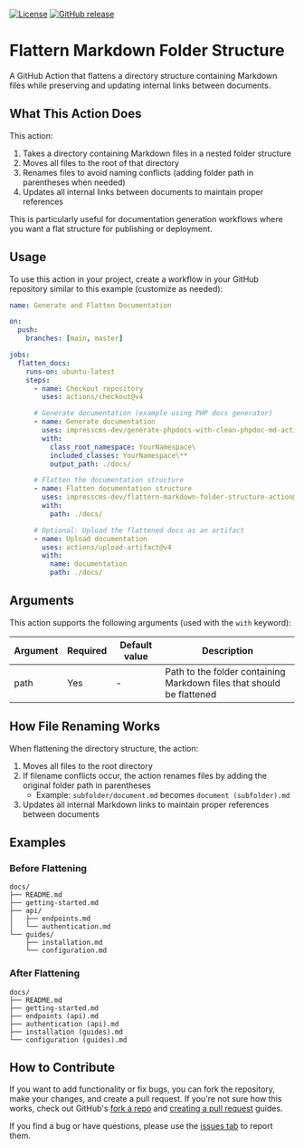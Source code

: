 [![License](https://img.shields.io/github/license/impresscms-dev/flattern-markdown-folder-structure-action.svg)](LICENSE)
[![GitHub release](https://img.shields.io/github/release/impresscms-dev/flattern-markdown-folder-structure-action.svg)](https://github.com/impresscms-dev/flattern-markdown-folder-structure-action/releases)

# Flattern Markdown Folder Structure

A GitHub Action that flattens a directory structure containing Markdown files while preserving and updating internal links between documents.

## What This Action Does

This action:

1. Takes a directory containing Markdown files in a nested folder structure
2. Moves all files to the root of that directory
3. Renames files to avoid naming conflicts (adding folder path in parentheses when needed)
4. Updates all internal links between documents to maintain proper references

This is particularly useful for documentation generation workflows where you want a flat structure for publishing or deployment.

## Usage

To use this action in your project, create a workflow in your GitHub repository similar to this example (customize as needed):
```yaml
name: Generate and Flatten Documentation

on:
  push:
    branches: [main, master]

jobs:
  flatten_docs:
    runs-on: ubuntu-latest
    steps:
      - name: Checkout repository
        uses: actions/checkout@v4

      # Generate documentation (example using PHP docs generator)
      - name: Generate documentation
        uses: impresscms-dev/generate-phpdocs-with-clean-phpdoc-md-action@v0.1.4
        with:
          class_root_namespace: YourNamespace\
          included_classes: YourNamespace\**
          output_path: ./docs/

      # Flatten the documentation structure
      - name: Flatten documentation structure
        uses: impresscms-dev/flattern-markdown-folder-structure-action@v2
        with:
          path: ./docs/

      # Optional: Upload the flattened docs as an artifact
      - name: Upload documentation
        uses: actions/upload-artifact@v4
        with:
          name: documentation
          path: ./docs/
```

## Arguments

This action supports the following arguments (used with the `with` keyword):

| Argument | Required | Default value | Description |
|----------|----------|---------------|-------------|
| path     | Yes      | -             | Path to the folder containing Markdown files that should be flattened |

## How File Renaming Works

When flattening the directory structure, the action:

1. Moves all files to the root directory
2. If filename conflicts occur, the action renames files by adding the original folder path in parentheses
   - Example: `subfolder/document.md` becomes `document (subfolder).md`
3. Updates all internal Markdown links to maintain proper references between documents

## Examples

### Before Flattening
```
docs/
├── README.md
├── getting-started.md
├── api/
│   ├── endpoints.md
│   └── authentication.md
└── guides/
    ├── installation.md
    └── configuration.md
```

### After Flattening
```
docs/
├── README.md
├── getting-started.md
├── endpoints (api).md
├── authentication (api).md
├── installation (guides).md
└── configuration (guides).md
```

## How to Contribute

If you want to add functionality or fix bugs, you can fork the repository, make your changes, and create a pull request. If you're not sure how this works, check out GitHub's [fork a repo](https://docs.github.com/en/get-started/quickstart/fork-a-repo) and [creating a pull request](https://docs.github.com/en/pull-requests/collaborating-with-pull-requests/proposing-changes-to-your-work-with-pull-requests/creating-a-pull-request) guides.

If you find a bug or have questions, please use the [issues tab](https://github.com/impresscms-dev/flattern-markdown-folder-structure-action/issues) to report them.
